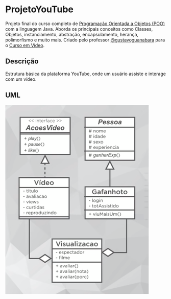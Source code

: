 # ProjetoYouTube
 Projeto final do curso completo de [Programação Orientada a Objetos (POO)](https://www.cursoemvideo.com/course/java-poo/) com a linguagem Java. Aborda os principais conceitos como Classes, Objetos, instanciamento, abstração, encapsulamento, herança, polimorfismo e muito mais. Criado pelo professor [@gustavoguanabara](https://github.com/gustavoguanabara) para o [Curso em Vídeo](https://www.cursoemvideo.com).
 
## Descrição
Estrutura básica da plataforma YouTube, onde um usuário assiste e interage com um vídeo.

## UML
![UML: Proejto Youtube](https://github.com/WeltonThomasFerreira/ProjetoYouTube/blob/main/img/projeto-youtube-uml.png)
